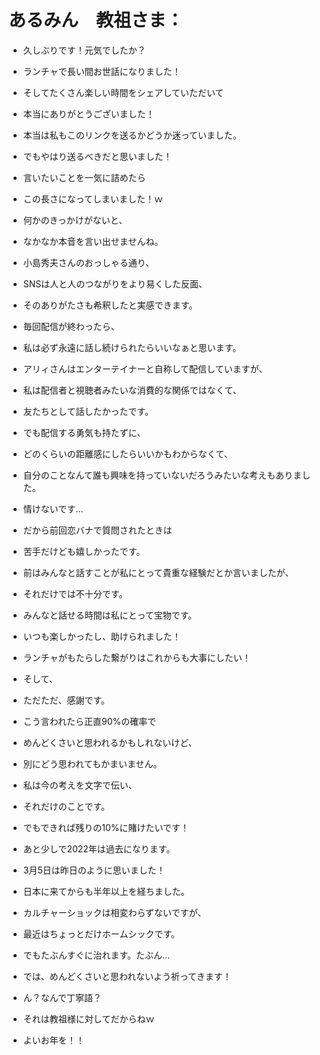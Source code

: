 # あるみん　教祖さま：

+ 久しぶりです！元気でしたか？

+ ランチャで長い間お世話になりました！
+ そしてたくさん楽しい時間をシェアしていただいて
+ 本当にありがとうございました！

+ 本当は私もこのリンクを送るかどうか迷っていました。
+ でもやはり送るべきだと思いました！
+ 言いたいことを一気に詰めたら
+ この長さになってしまいました！ｗ
+ 何かのきっかけがないと、
+ なかなか本音を言い出せませんね。
+ 小島秀夫さんのおっしゃる通り、
+ SNSは人と人のつながりをより易くした反面、
+ そのありがたさも希釈したと実感できます。

+ 毎回配信が終わったら、
+ 私は必ず永遠に話し続けられたらいいなぁと思います。
+ アリィさんはエンターテイナーと自称して配信していますが、
+ 私は配信者と視聴者みたいな消費的な関係ではなくて、
+ 友たちとして話したかったです。
+ でも配信する勇気も持たずに、
+ どのくらいの距離感にしたらいいかもわからなくて、
+ 自分のことなんて誰も興味を持っていないだろうみたいな考えもありました。
+ 情けないです…
+ だから前回恋バナで質問されたときは
+ 苦手だけども嬉しかったです。
+ 前はみんなと話すことが私にとって貴重な経験だとか言いましたが、
+ それだけでは不十分です。
+ みんなと話せる時間は私にとって宝物です。
+ いつも楽しかったし、助けられました！
+ ランチャがもたらした繋がりはこれからも大事にしたい！

+ そして、
+ ただただ、感謝です。

+ こう言われたら正直90%の確率で
+ めんどくさいと思われるかもしれないけど、
+ 別にどう思われてもかまいません。
+ 私は今の考えを文字で伝い、
+ それだけのことです。
+ でもできれば残りの10%に賭けたいです！

+ あと少しで2022年は過去になります。
+ 3月5日は昨日のように思いました！
+ 日本に来てからも半年以上を経ちました。
+ カルチャーショックは相変わらずないですが、
+ 最近はちょっとだけホームシックです。
+ でもたぶんすぐに治れます。たぶん…

+ では、めんどくさいと思われないよう祈ってきます！




+ ん？なんで丁寧語？
+ それは教祖様に対してだからねｗ
+ よいお年を！！
